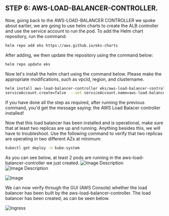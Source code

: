 ## STEP 6: AWS-LOAD-BALANCER-CONTROLLER.
Now, going back to the AWS-LOAD-BALANCER CONTROLLER we spoke about earlier, we are going to use helm charts to create the ALB controller and use the service account to run the pod. To add the Helm chart repository, run the command:
```bash
helm repo add eks https://aws.github.io/eks-charts
```
After adding, we then update the repository using the command below:
```bash
helm repo update eks
```
Now let's install the helm chart using the command below. Please make the appropriate modifications, such as vpcId, region, and clustername.
```bash
helm install aws-load-balancer-controller eks/aws-load-balancer-controller -n kube-system --set clusterName=demo-cluster-1  --set
serviceAccount.create=false  --set serviceAccount.name=aws-load-balancer-controller --set region=us-east-1 --set vpcId=0a1e98bf27f98a279
```
If you have done all the step as required, after running the previous command, you'd get the message saying: the AWS Load Balacer controller installed!

Now that this load balancer has been installed and is operational, make sure that at least two replicas are up and running. 
Anything besides this, we will have to troubleshoot. Use the following command to verify that two replicas are operating in two different AZs at minimum:
```bash
kubectl get deploy -n kube-system
```
As you can see below, at least 2 pods are running in the aws-load-balancer-controller we just created.
![Image Description](https://imgur.com/KKAEPOu)   ![Image Description](https://imgur.com/KKAEPOu)

![Image](https://imgur.com/tvp1xjd)



We can now verify through the GUI (AWS Console) whether the load balancer has been built by the aws-load-balancer-controller. 
The load balancer has been created, as can be seen below.






![Ingress](https://i.imgur.com/y1I4AG4.png)
